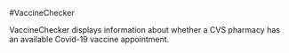 #VaccineChecker

VaccineChecker displays information about whether a CVS pharmacy has an available Covid-19 vaccine appointment.
